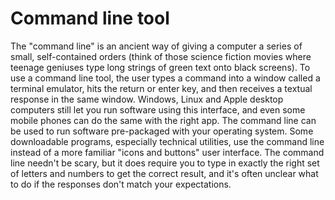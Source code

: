 [Title]: # (Command line tool)
[Difficulty]: # (Beginner)
[Order]: # (22)

# Command line tool

The "command line" is an ancient way of giving a computer a series of small, self-contained orders (think of those science fiction movies where teenage geniuses type long strings of green text onto black screens). To use a command line tool, the user types a command into a window called a terminal emulator, hits the return or enter key, and then receives a textual response in the same window. Windows, Linux and Apple desktop computers still let you run software using this interface, and even some mobile phones can do the same with the right app. The command line can be used to run software pre-packaged with your operating system. Some downloadable programs, especially technical utilities, use the command line instead of a more familiar "icons and buttons" user interface. The command line needn't be scary, but it does require you to type in exactly the right set of letters and numbers to get the correct result, and it's often unclear what to do if the responses don't match your expectations.